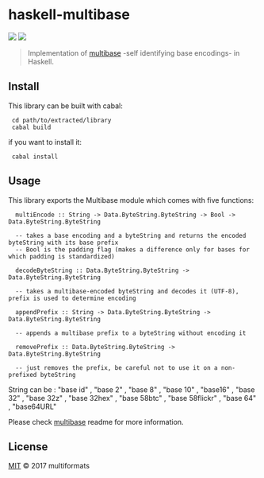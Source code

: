 # haskell-multibase

[![](https://img.shields.io/badge/project-multiformats-blue.svg?style=flat-square)](https://github.com/multiformats/multiformats)
[![](https://img.shields.io/badge/readme%20style-standard-brightgreen.svg?style=flat-square)](https://github.com/RichardLitt/standard-readme)


> Implementation of [multibase](https://github.com/multiformats/multibase) -self identifying base encodings- in Haskell.

## Install

This library can be built with cabal:

     cd path/to/extracted/library
     cabal build
if you want to install it:
     
     cabal install
     
## Usage

This library exports the Multibase module which comes with five functions:

      multiEncode :: String -> Data.ByteString.ByteString -> Bool ->  Data.ByteString.ByteString 
     
      -- takes a base encoding and a byteString and returns the encoded byteString with its base prefix
      -- Bool is the padding flag (makes a difference only for bases for which padding is standardized)
      
      decodeByteString :: Data.ByteString.ByteString -> Data.ByteString.ByteString 
     
      -- takes a multibase-encoded byteString and decodes it (UTF-8), prefix is used to determine encoding
     
      appendPrefix :: String -> Data.ByteString.ByteString -> Data.ByteString.ByteString 
     
      -- appends a multibase prefix to a byteString without encoding it
     
      removePrefix :: Data.ByteString.ByteString -> Data.ByteString.ByteString 
     
      -- just removes the prefix, be careful not to use it on a non-prefixed byteString
     
String can be : "base id" , "base 2" , "base 8" , "base 10" , "base16" , "base 32" , "base 32z" , "base 32hex" , "base 58btc" ,
                "base 58flickr" , "base 64" , "base64URL"
               

Please check [multibase](https://github.com/multiformats/multibase/) readme for more information.

## License 

[MIT](LICENSE) © 2017 multiformats
